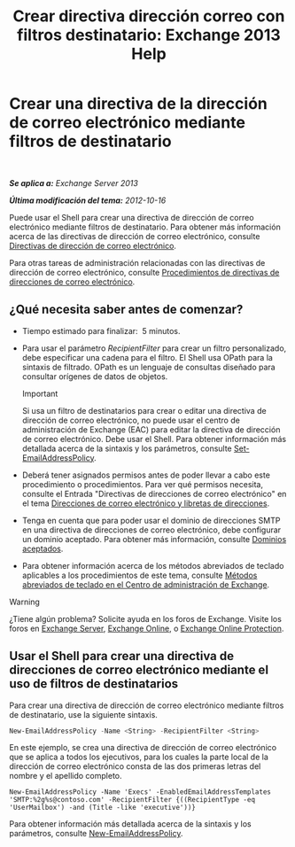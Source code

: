 ﻿---
title: 'Crear directiva dirección correo con filtros destinatario: Exchange 2013 Help'
TOCTitle: Crear una directiva de la dirección de correo electrónico mediante filtros de destinatario
ms:assetid: e3f446bd-1511-479c-8d87-2dfce5547c90
ms:mtpsurl: https://technet.microsoft.com/es-es/library/Bb232194(v=EXCHG.150)
ms:contentKeyID: 49895980
ms.date: 04/23/2018
mtps_version: v=EXCHG.150
ms.translationtype: HT
---

# Crear una directiva de la dirección de correo electrónico mediante filtros de destinatario

 

_**Se aplica a:** Exchange Server 2013_

_**Última modificación del tema:** 2012-10-16_

Puede usar el Shell para crear una directiva de dirección de correo electrónico mediante filtros de destinatario. Para obtener más información acerca de las directivas de dirección de correo electrónico, consulte [Directivas de dirección de correo electrónico](email-address-policies-exchange-2013-help.md).

Para otras tareas de administración relacionadas con las directivas de dirección de correo electrónico, consulte [Procedimientos de directivas de direcciones de correo electrónico](email-address-policy-procedures-exchange-2013-help.md).

## ¿Qué necesita saber antes de comenzar?

  - Tiempo estimado para finalizar:  5 minutos.

  - Para usar el parámetro *RecipientFilter* para crear un filtro personalizado, debe especificar una cadena para el filtro. El Shell usa OPath para la sintaxis de filtrado. OPath es un lenguaje de consultas diseñado para consultar orígenes de datos de objetos.
    

    > [!IMPORTANT]
    > Si usa un filtro de destinatarios para crear o editar una directiva de dirección de correo electrónico, no puede usar el centro de administración de Exchange (EAC) para editar la directiva de dirección de correo electrónico. Debe usar el Shell. Para obtener información más detallada acerca de la sintaxis y los parámetros, consulte <A href="https://technet.microsoft.com/es-es/library/bb124517(v=exchg.150)">Set-EmailAddressPolicy</A>.



  - Deberá tener asignados permisos antes de poder llevar a cabo este procedimiento o procedimientos. Para ver qué permisos necesita, consulte el Entrada "Directivas de direcciones de correo electrónico" en el tema [Direcciones de correo electrónico y libretas de direcciones](email-addresses-and-address-books-exchange-2013-help.md).

  - Tenga en cuenta que para poder usar el dominio de direcciones SMTP en una directiva de direcciones de correo electrónico, debe configurar un dominio aceptado. Para obtener más información, consulte [Dominios aceptados](accepted-domains-exchange-2013-help.md).

  - Para obtener información acerca de los métodos abreviados de teclado aplicables a los procedimientos de este tema, consulte [Métodos abreviados de teclado en el Centro de administración de Exchange](keyboard-shortcuts-in-the-exchange-admin-center-exchange-online-protection-help.md).


> [!WARNING]
> ¿Tiene algún problema? Solicite ayuda en los foros de Exchange. Visite los foros en <A href="https://go.microsoft.com/fwlink/p/?linkid=60612">Exchange Server</A>, <A href="https://go.microsoft.com/fwlink/p/?linkid=267542">Exchange Online</A>, o <A href="https://go.microsoft.com/fwlink/p/?linkid=285351">Exchange Online Protection</A>.



## Usar el Shell para crear una directiva de direcciones de correo electrónico mediante el uso de filtros de destinatarios

Para crear una directiva de dirección de correo electrónico mediante filtros de destinatario, use la siguiente sintaxis.

```powershell
New-EmailAddressPolicy -Name <String> -RecipientFilter <String>
```

En este ejemplo, se crea una directiva de dirección de correo electrónico que se aplica a todos los ejecutivos, para los cuales la parte local de la dirección de correo electrónico consta de las dos primeras letras del nombre y el apellido completo.

    New-EmailAddressPolicy -Name 'Execs' -EnabledEmailAddressTemplates 'SMTP:%2g%s@contoso.com' -RecipientFilter {((RecipientType -eq 'UserMailbox') -and (Title -like 'executive'))}

Para obtener información más detallada acerca de la sintaxis y los parámetros, consulte [New-EmailAddressPolicy](https://technet.microsoft.com/es-es/library/aa996800\(v=exchg.150\)).

